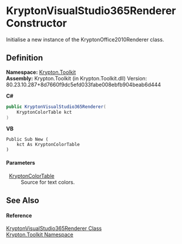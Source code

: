 # KryptonVisualStudio365Renderer Constructor


Initialise a new instance of the KryptonOffice2010Renderer class.



## Definition
**Namespace:** <a href="79d2eac2-21f4-54ff-7552-b20c33c30600.md">Krypton.Toolkit</a>  
**Assembly:** Krypton.Toolkit (in Krypton.Toolkit.dll) Version: 80.23.10.287+8d7660f9dc5efd033fabe008ebfb904beab6d444

**C#**
``` C#
public KryptonVisualStudio365Renderer(
	KryptonColorTable kct
)
```
**VB**
``` VB
Public Sub New ( 
	kct As KryptonColorTable
)
```



#### Parameters
<dl><dt>  <a href="dea02866-c4bb-a4a9-94c0-3c39ed614761.md">KryptonColorTable</a></dt><dd>Source for text colors.</dd></dl>

## See Also


#### Reference
<a href="f69e0897-b1b4-ec88-656c-d3320bb1c22a.md">KryptonVisualStudio365Renderer Class</a>  
<a href="79d2eac2-21f4-54ff-7552-b20c33c30600.md">Krypton.Toolkit Namespace</a>  
